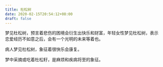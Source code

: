```yaml
---
title: 杜松树
date: 2020-02-15T20:54:12+08:00
draft: false
---
```


梦见杜松树，预言着悲伤的困境会衍生出快乐和财富，年轻女性梦见杜松树，表示恋爱经历不如意之后，会有一个光明的未来等着也。

病人梦见杜松树，象征着很快乐会康复。

梦中采摘或吃着杜松籽，是麻烦和疾病将至的象征。


